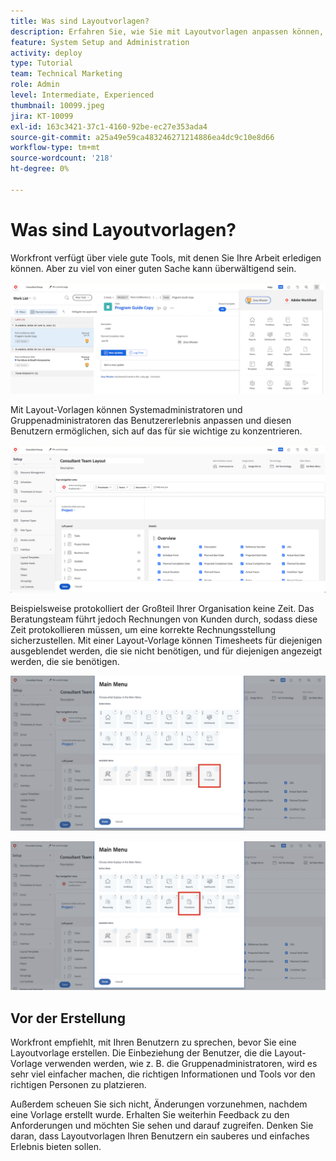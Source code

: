 ```yaml
---
title: Was sind Layoutvorlagen?
description: Erfahren Sie, wie Sie mit Layoutvorlagen anpassen können, was Benutzer in der Benutzeroberfläche sehen.
feature: System Setup and Administration
activity: deploy
type: Tutorial
team: Technical Marketing
role: Admin
level: Intermediate, Experienced
thumbnail: 10099.jpeg
jira: KT-10099
exl-id: 163c3421-37c1-4160-92be-ec27e353ada4
source-git-commit: a25a49e59ca483246271214886ea4dc9c10e8d66
workflow-type: tm+mt
source-wordcount: '218'
ht-degree: 0%

---
```


# Was sind Layoutvorlagen?

Workfront verfügt über viele gute Tools, mit denen Sie Ihre Arbeit erledigen können. Aber zu viel von einer guten Sache kann überwältigend sein.

![Startseite und Hauptmenü](assets/what-are-layout-templates-01.png)

Mit Layout-Vorlagen können Systemadministratoren und Gruppenadministratoren das Benutzererlebnis anpassen und diesen Benutzern ermöglichen, sich auf das für sie wichtige zu konzentrieren.

![Startseite und Hauptmenü](assets/what-are-layout-templates-02.png)

Beispielsweise protokolliert der Großteil Ihrer Organisation keine Zeit. Das Beratungsteam führt jedoch Rechnungen von Kunden durch, sodass diese Zeit protokollieren müssen, um eine korrekte Rechnungsstellung sicherzustellen. Mit einer Layout-Vorlage können Timesheets für diejenigen ausgeblendet werden, die sie nicht benötigen, und für diejenigen angezeigt werden, die sie benötigen.

![Startseite und Hauptmenü](assets/what-are-layout-templates-03.png)

![Startseite und Hauptmenü](assets/what-are-layout-templates-04.png)


## Vor der Erstellung

Workfront empfiehlt, mit Ihren Benutzern zu sprechen, bevor Sie eine Layoutvorlage erstellen. Die Einbeziehung der Benutzer, die die Layout-Vorlage verwenden werden, wie z. B. die Gruppenadministratoren, wird es sehr viel einfacher machen, die richtigen Informationen und Tools vor den richtigen Personen zu platzieren.

Außerdem scheuen Sie sich nicht, Änderungen vorzunehmen, nachdem eine Vorlage erstellt wurde. Erhalten Sie weiterhin Feedback zu den Anforderungen und möchten Sie sehen und darauf zugreifen. Denken Sie daran, dass Layoutvorlagen Ihren Benutzern ein sauberes und einfaches Erlebnis bieten sollen.
